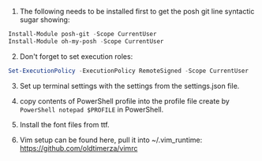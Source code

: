 1) The following needs to be installed first to get the posh git line syntactic sugar showing:

```PowerShell
Install-Module posh-git -Scope CurrentUser
Install-Module oh-my-posh -Scope CurrentUser
```


2) Don't forget to set execution roles:
```PowerShell
Set-ExecutionPolicy -ExecutionPolicy RemoteSigned -Scope CurrentUser
```

3) Set up terminal settings with the settings from the settings.json file.

4) copy contents of PowerShell profile into the profile file create by ```PowerShell notepad $PROFILE``` in PowerShell.

5) Install the font files from ttf.

6) Vim setup can be found here, pull it into ~/.vim_runtime:
https://github.com/oldtimerza/vimrc

